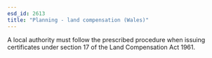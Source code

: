 ```yaml
---
esd_id: 2613
title: "Planning - land compensation (Wales)"
---
```


A local authority must follow the prescribed procedure when issuing certificates under section 17 of the Land Compensation Act 1961.

